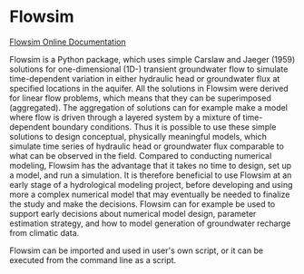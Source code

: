 # Flowsim



[Flowsim Online Documentation](https://steenchr.github.io/flowsim/home.html)

Flowsim is a Python package, which uses simple Carslaw and Jaeger (1959) solutions for 
one-dimensional (1D-) transient groundwater flow to simulate time-dependent variation 
in either hydraulic head or groundwater flux at specified locations in the aquifer. 
All the solutions in Flowsim were derived for linear flow problems, which means that 
they can be superimposed (aggregated). The aggregation of solutions can for example 
make a model where flow is driven through a layered system by a mixture of time-dependent
boundary conditions. Thus it is possible to use these simple solutions to design
conceptual, physically meaningful models, which simulate time series of hydraulic 
head or groundwater flux comparable to what can be observed in the field. Compared to 
conducting numerical modeling, Flowsim has the advantage that it takes no time to design, 
set up a model, and run a simulation. It is therefore beneficial to use Flowsim at an 
early stage of a hydrological modeling project, before developing and using more a complex
numerical model that may eventually be needed to finalize the study and make the decisions.
Flowsim can for example be used to support early decisions about numerical model design,
parameter estimation strategy, and how to model generation of groundwater recharge from 
climatic data.

Flowsim can be imported and used in user's own script, or it can be executed from the command 
line as a script.
